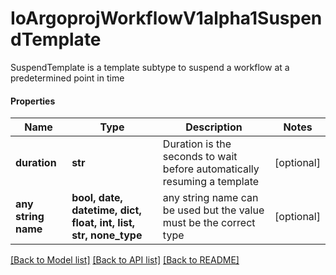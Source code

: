 # IoArgoprojWorkflowV1alpha1SuspendTemplate

SuspendTemplate is a template subtype to suspend a workflow at a predetermined point in time

#### Properties
Name | Type | Description | Notes
------------ | ------------- | ------------- | -------------
**duration** | **str** | Duration is the seconds to wait before automatically resuming a template | [optional] 
**any string name** | **bool, date, datetime, dict, float, int, list, str, none_type** | any string name can be used but the value must be the correct type | [optional]

[[Back to Model list]](../README.md#documentation-for-models) [[Back to API list]](../README.md#documentation-for-api-endpoints) [[Back to README]](../README.md)

